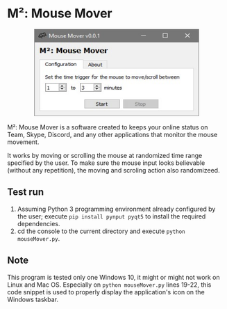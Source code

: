 # M²: Mouse Mover

<p align = "center">
  <img src = "https://raw.githubusercontent.com/hafiz-kamilin/mouse_mover/main/demonstration.jpg" width = "380" height = "200"/>
</p>

M²: Mouse Mover is a software created to keeps your online status on Team, Skype, Discord, and any other applications that monitor the mouse movement. 

It works by moving or scrolling the mouse at randomized time range specified by the user. To make sure the mouse input looks believable (without any repetition), the moving and scroling action also randomizeed.

## Test run

1. Assuming Python 3 programming environment already configured by the user; execute `pip install pynput pyqt5` to install the required dependencies.
2. cd the console to the current directory and execute `python mouseMover.py`.

## Note

This program is tested only one Windows 10, it might or might not work on Linux and Mac OS. Especially on `python mouseMover.py` lines 19-22, this code snippet is used to properly display the application's icon on the Windows taskbar.
